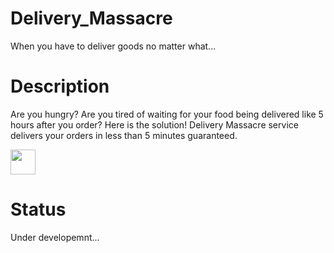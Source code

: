 # Delivery_Massacre
When you have to deliver goods no matter what...


# Description

Are you hungry? Are you tired of waiting for your food being delivered like 5 hours after you order? Here is the solution! Delivery Massacre service delivers your orders in less than 5 minutes guaranteed. 

<img src='./Teaser_Material/teaser.gif' width="40" height="40" />

# Status
Under developemnt...

